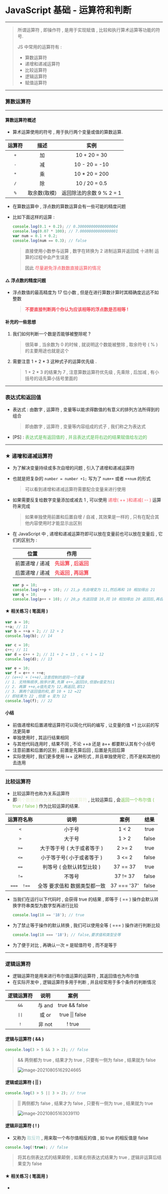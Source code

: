 # JavaScript 基础 - 运算符和判断

----------------

> 所谓运算符 , 即操作符 , 是用于实现赋值 , 比较和执行算术运算等功能的符号.
>
> JS 中常用的运算符有 :
>
> * 算数运算符
> * 递增和递减运算符
> * 比较运算符
> * 逻辑运算符
> * 赋值运算符

--------------------------

### 算数运算符

------------------------

#### 算数运算符概述

* 算术运算使用的符号 , 用于执行两个变量或值的算数运算.

|  **运算符**  |   **描述**   |         **实例**         |
| :----------: | :----------: | :----------------------: |
| <kbd>+</kbd> |      加      |       10 + 20 = 30       |
| <kbd>-</kbd> |      减      |      10 - 20 = -10       |
| <kbd>*</kbd> |      乘      |      10 * 20 = 200       |
| <kbd>/</kbd> |      除      |      10 / 20 = 0.5       |
| <kbd>%</kbd> | 取余数(取模) | 返回除法的余数 9 % 2 = 1 |

* 在算数运算中 , 浮点数的算数运算会有一些可能的精度问题

* 比如下面这样的运算 : 

  ```javascript
  console.log(0.1 + 0.2); // 0.300000000000000004
  console.log(0.07 * 100); // 7.00000000000000001
  var num = 0.1 + 0.2;
  console.log(num == 0.3); // false
  ```
  
  > 直接使用小数参与运算 , 数字在转换为 2 进制运算并返回成 十进制 运算的过程中会产生误差
  >
  > 因此 <font color="#f44d59">尽量避免浮点数数直接运算的情况</font> 

#### △ 浮点数的精度问题

* 浮点数值的最高精度为 17 位小数 , 但是在进行算数计算时其精确度远远不如整数

  > <font color="#f44d59">**不要直接判断两个你认为应该相等的浮点数是否相等 !**</font>

#### 补充的一些思想

1. 我们如何判断一个数是否能够被整除呢 ?

   > 很简单 , 当余数为 0 的时候 , 就说明这个数能被整除 , 取余符号 ( % ) 的主要用途也就是这个

2. 需要注意 1 + 2 * 3 这种式子的运算优先级 .

   > 1 + 2 * 3 的结果为 7 , 注意算数运算符优先级 , 先乘除 , 后加减 , 有小括号的话先算小括号里面的

-------------------------

### 表达式和返回值

* 表达式 : 由数字 , 运算符 , 变量等以能求得数值的有意义的排列方法所得到的组合

  > 即由数字 , 运算符 , 变量等内容组成的式子 , 我们称之为表达式

* [PS] : <font color="#58bb58">表达式是有返回值的 , 并且表达式是将右边的结果赋值给左边的</font> 

------------------

### ★ 递增和递减运算符

* 为了解决变量持续或多次自增的问题 , 引入了递增和递减运算符

* 也就是把复杂的 `number = number +1;` 写为了 `num++` 或者 `++num` 的形式

  > 可以看到递增和递减运算符需要配合变量来进行使用

* 如果需要反复给数字变量添加或减去 1 , 可以使用 <font color="#f44d59">递增( ++ )和递减( -- )</font> 运算符来完成

  > 如果单独使用前置和后置自增 / 自减 , 其效果是一样的 , 只有在配合其他内容使用时才能显示出区别

* 在 JavaScript 中 , 递增和递减运算符即可以放在变量前也可以放在变量后 , 它们的区别为 :

  |      位置       |                       作用                       |
  | :-------------: | :----------------------------------------------: |
  | 前置递增 / 递减 | <font color="#f44d59">**先运算 , 后返回**</font> |
  | 后置递增 / 递减 | <font color="#f44d59">**先返回 , 再运算**</font> |

  ```javascript
  var p = 10;
  console.log(++p + 10); // 21,p 先自增变为 11,然后再和 10 相加得出 21
  var q = 10;
  console.log(p++ + 10); // 20,p 先返回值 10,同 10 相加得出 20 返回后,再自增变为 11 
  ```

#### ★ 相关练习 ( 笔面用 )

  ```javascript
  var a = 10;
  ++a; // 11
  var b = ++a + 2; // 12 + 2
  console.log(b); // 14
  
  var c = 10;
  c++; // 11
  var d = c++ + 2; // 11 + 2 = 13 , c + 1 = 12
  console.log(d); // 13
  
  var e = 10;
  var f = e++ + ++e;
  // (e++) + (++e),注意控制的是同一个变量
  // 1. 无特殊顺序,按序计算,先算 e++,返回10,但是e值变为11
  // 2. 再算 ++e,e值先变为 12,再返回,即12
  // 3. 算两个返回值的和,即 10 + 12 =22
  // 即结果为 22 ,但是 e 变为 12
  console.log(f); // 22
  ```

#### 小结

* 前值递增和后置递增运算符可以简化代码的编写 , 让变量的值 +1 比以前的写法更简单
* 单独使用时 , 其运行结果相同
* 与其他代码连用时 , 结果不同 , 不论 ++a 还是 a++ 都要默认其有个小括号
* 注意前置和后置的区别 , 前置是先算后回 , 后置是先回后算
* 实际使用时 , 我们更多使用 i++ 这种形式 , 并且单独使用它 , 而不是和其他的去连用

---------------

### 比较运算符

* 比较运算符也称为关系运算符
* 即<font color="#e8f0d7">两个数据进行比较时所使用的运算符</font> , 比较运算后 , 会<font color="#7bc354">返回一个布尔值 ( true / false )</font> 作为比较运算的结果.

|   **运算符名称**    |           **说明**           |  **案例**   | **结果** |
| :-----------------: | :--------------------------: | :---------: | :------: |
|    <kbd><</kbd>     |            小于号            |    1 < 2    |   true   |
|    <kbd>></kbd>     |            大于号            |    1 > 2    |  false   |
|    <kbd>>=</kbd>    | 大于等于号 ( 大于或者等于 )  |   2 >= 2    |   true   |
|    <kbd><=</kbd>    |  小于等于号( 小于或者等于 )  |   3 <= 2    |  false   |
|    <kbd>==</kbd>    |  判等号 ( 会默认转型比较 )   |  37 == 37   |   true   |
|    <kbd>!=</kbd>    |            不等号            |  37 != 37   |  false   |
| <kbd>===  !==</kbd> | 全等 要求值和 数据类型都一致 | 37 === '37' |  false   |

* 当我们在运行以下代码时 , 会获得 true 的结果 , 即等于 ( == ) 操作会默认转换字符串类型为数字型再进行比较

  ```javascript
  console.log(18 == '18'); // true
  ```

* 为了禁止等于操作的默认转换 , 我们可以使用全等 ( === ) 操作进行判断比较

  ```javascript
  console.log(18 === '18'); // false,要求值和类型全等
  ```

* 为了便于对比 , 再确认一次 <kbd>=</kbd> 是赋值符号 , 而不是等于

-----------------

### 逻辑运算符

* 逻辑运算符是用来进行布尔值运算的运算符 , 其返回值也为布尔值
* 在实际开发中 , 逻辑运算符多用于判断 , 并且经常用于多个条件的判断情况

| **逻辑运算符**  | **说明** |    **案例**     |
| :-------------: | :------: | :-------------: |
|  <kbd>&&</kbd>  |  与 and  |  true && false  |
| <kbd>\|\|</kbd> |  或 or   | true \|\| false |
|  <kbd>!</kbd>   |  非 not  |     ! true      |

#### 逻辑与运算符 ( && )

```javascript
console.log(3 > 5 && 3 > 2); // false
```

> && 两侧都为 true , 结果才为 true , 只要有一侧为 false , 结果就为 false
>
> ![image-20210805162924665](JS_basicfun_pic1.png) 

#### 逻辑或运算符 ( || )

```javascript
console.log(3 > 5 || 3 > 2); // true
```

> || 两侧都为 false , 结果才为 false , 只要有一侧为 true , 结果就为 true
>
> ![image-20210805163039110](JS_basicfun_pic2.png) 

#### 逻辑非运算符 ( ! )

- 又称为 <font color="#a2cecb">取反符</font> , 用来取一个布尔值相反的值 , 如 true 的相反值是 false

```javascript
console.log(!true); // false
```

> 将其右侧表达式的结果颠倒 , 如果右侧表达式结果为 true , 逻辑非运算后结果变为 false

#### ★ 相关练习 ( 笔面用 )

* 